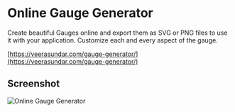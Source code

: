 # Online Gauge Generator

Create beautiful Gauges online and export them as SVG or PNG files to use it with your application. Customize each and every aspect of the gauge.

[https://veerasundar.com/gauge-generator/](https://veerasundar.com/gauge-generator/)

## Screenshot

![Online Gauge Generator](https://i.imgur.com/MZf5Z3B.png)
